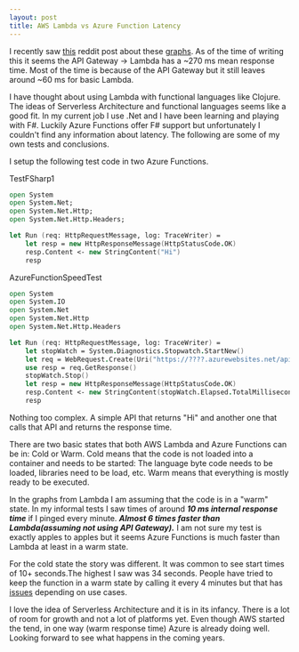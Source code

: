 ```yaml
---
layout: post
title: AWS Lambda vs Azure Function Latency
---
```


I recently saw [this](https://www.reddit.com/r/programming/comments/56t76l/aws_latency_comparison_api_gateway_vs_lambda_vs/) reddit post
 about these [graphs](https://www.prerender.cloud/lambda-latency).
As of the time of writing this it seems the API Gateway -> Lambda has a ~270 ms mean response time. Most of the time is because of the API Gateway but it still leaves around ~60 ms for basic Lambda.

I have thought about using Lambda with functional languages like Clojure. The ideas of Serverless Architecture and functional languages seems like a good fit.
In my current job I use .Net and I have been learning and playing with  F#.
Luckily Azure Functions offer F# support but unfortunately I couldn't find any information about latency.
The following are some of my own tests and conclusions.

I setup the following test code in two Azure Functions.

TestFSharp1

```fsharp
open System
open System.Net;
open System.Net.Http;
open System.Net.Http.Headers;

let Run (req: HttpRequestMessage, log: TraceWriter) =  
    let resp = new HttpResponseMessage(HttpStatusCode.OK)
    resp.Content <- new StringContent("Hi")
    resp
```

AzureFunctionSpeedTest

```fsharp
open System
open System.IO
open System.Net
open System.Net.Http
open System.Net.Http.Headers

let Run (req: HttpRequestMessage, log: TraceWriter) =  
    let stopWatch = System.Diagnostics.Stopwatch.StartNew()
    let req = WebRequest.Create(Uri("https://????.azurewebsites.net/api/TestFSharp1"))
    use resp = req.GetResponse()
    stopWatch.Stop()
    let resp = new HttpResponseMessage(HttpStatusCode.OK)
    resp.Content <- new StringContent(stopWatch.Elapsed.TotalMilliseconds.ToString())
    resp
```

Nothing too complex.
A simple API that returns "Hi" and another one that calls that API and returns the response time.


There are two basic states that both AWS Lambda and Azure Functions can be in: Cold or Warm.
Cold means that the code is not loaded into a container and needs to be started: The language byte code needs to be loaded, libraries need to be load, etc.
Warm means that everything is mostly ready to be executed.

In the graphs from Lambda I am assuming that the code is in a "warm" state.
In my informal tests I saw times of around ***10 ms internal response time*** if I pinged every minute. ***Almost 6 times faster than Lambda(assuming not using API Gateway).***
I am not sure my test is exactly apples to apples but it seems Azure Functions is much faster than Lambda at least in a warm state.

For the cold state the story was different. It was common to see start times of 10+ seconds.The highest I saw was 34 seconds.
People have tried to keep the function in a warm state by calling it every 4 minutes but that has [issues](https://github.com/Azure/azure-webjobs-sdk-script/issues/298) depending on use cases.

I love the idea of Serverless Architecture and it is in its infancy.
There is a lot of room for growth and not a lot of platforms yet.
Even though AWS started the tend, in one way (warm response time) Azure is already doing well. Looking forward to see what happens in the coming years.
